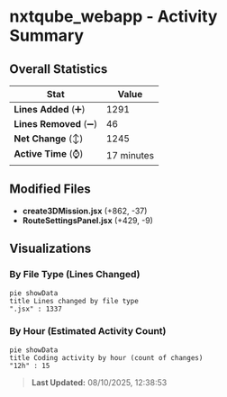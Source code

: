 # nxtqube_webapp - Activity Summary 

## Overall Statistics

| Stat                   | Value                                                             |
| ---------------------- | ----------------------------------------------------------------- |
| **Lines Added** (➕)   | 1291                                          |
| **Lines Removed** (➖) | 46                                        |
| **Net Change** (↕)    | 1245                |
| **Active Time** (⌚)   | 17 minutes |


## Modified Files
- **create3DMission.jsx** (+862, -37)
- **RouteSettingsPanel.jsx** (+429, -9)

## Visualizations

### By File Type (Lines Changed)

```mermaid
pie showData
title Lines changed by file type
".jsx" : 1337
```

### By Hour (Estimated Activity Count)

```mermaid
pie showData
title Coding activity by hour (count of changes)
"12h" : 15
```


> **Last Updated:** 08/10/2025, 12:38:53